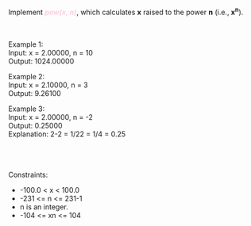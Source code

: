 Implement <b><i><span style="color:#ffcedf;">pow(x, n)</span></i></b>, which calculates <b>x</b> raised to the power <b>n</b> (i.e., <b>x<sup>n</sup></b>).
<br><br><br>

Example 1:<br>
Input: x = 2.00000, n = 10<br>
Output: 1024.00000<br>


Example 2:<br>
Input: x = 2.10000, n = 3<br>
Output: 9.26100<br>


Example 3:<br>
Input: x = 2.00000, n = -2<br>
Output: 0.25000<br>
Explanation: 2-2 = 1/22 = 1/4 = 0.25<br>
 
<br><br><br>
Constraints:
<ul>
<li>-100.0 < x < 100.0</li>
<li>-231 <= n <= 231-1</li>
<li>n is an integer.</li>
<li>-104 <= xn <= 104</li>
</ul>
